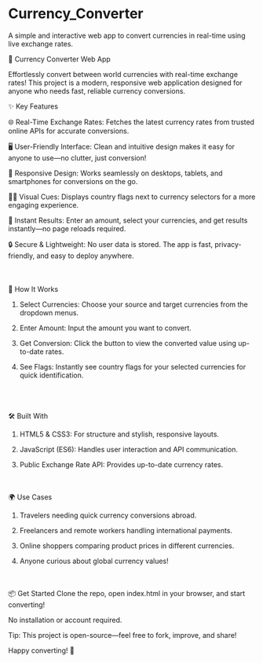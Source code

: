 # Currency_Converter
A simple and interactive web app to convert currencies in real-time using live exchange rates.


💱 Currency Converter Web App

Effortlessly convert between world currencies with real-time exchange rates!
This project is a modern, responsive web application designed for anyone who needs fast, reliable currency conversions.

✨ Key Features

🌐 Real-Time Exchange Rates:
Fetches the latest currency rates from trusted online APIs for accurate conversions.

🖥️ User-Friendly Interface:
Clean and intuitive design makes it easy for anyone to use—no clutter, just conversion!

📱 Responsive Design:
Works seamlessly on desktops, tablets, and smartphones for conversions on the go.

🏳️‍🌈 Visual Cues:
Displays country flags next to currency selectors for a more engaging experience.

🔄 Instant Results:
Enter an amount, select your currencies, and get results instantly—no page reloads required.

🔒 Secure & Lightweight:
No user data is stored. The app is fast, privacy-friendly, and easy to deploy anywhere.
<br><br><br><br>
🚀 How It Works


1) Select Currencies:
Choose your source and target currencies from the dropdown menus.


2) Enter Amount:
Input the amount you want to convert.

3) Get Conversion:
Click the button to view the converted value using up-to-date rates.


4) See Flags:
Instantly see country flags for your selected currencies for quick identification.

<br><br><br>
🛠️ Built With
1) HTML5 & CSS3: For structure and stylish, responsive layouts.


2) JavaScript (ES6): Handles user interaction and API communication.


3) Public Exchange Rate API: Provides up-to-date currency rates.
<br><br><br>

🌍 Use Cases
1) Travelers needing quick currency conversions abroad.

2) Freelancers and remote workers handling international payments.


3) Online shoppers comparing product prices in different currencies.


4) Anyone curious about global currency values!

<br><br>
📦 Get Started
Clone the repo, open index.html in your browser, and start converting!

No installation or account required.

Tip:
This project is open-source—feel free to fork, improve, and share!

Happy converting! 💸

